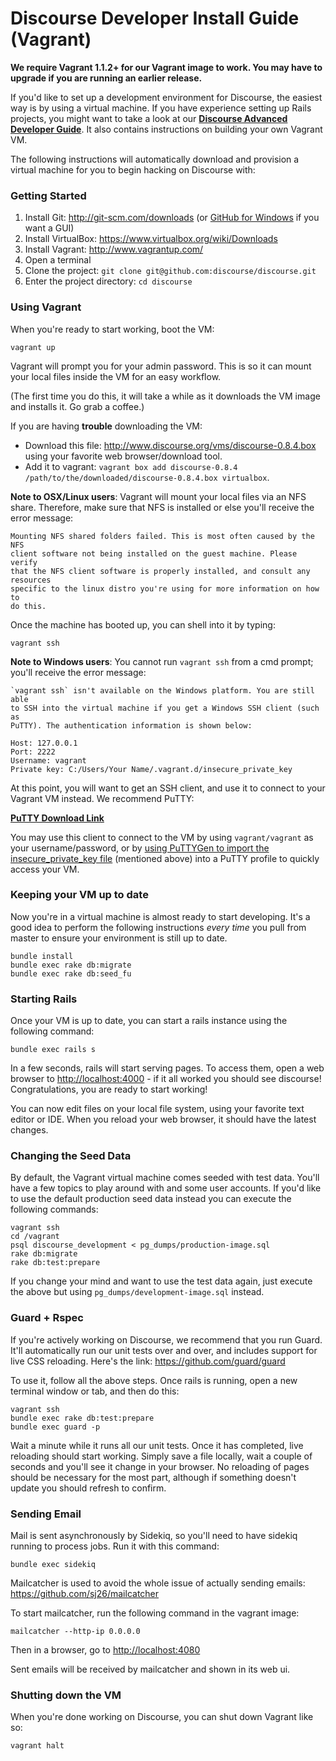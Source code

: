 # Discourse Developer Install Guide (Vagrant)

**We require Vagrant 1.1.2+ for our Vagrant image to work. You may have to upgrade if you are running
an earlier release.**

If you'd like to set up a development environment for Discourse, the easiest way is by using a virtual machine.
If you have experience setting up Rails projects, you might want to take a look at our **[Discourse Advanced Developer Guide](https://github.com/discourse/discourse/blob/master/docs/DEVELOPER-ADVANCED.md)**.
It also contains instructions on building your own Vagrant VM.

The following instructions will automatically download and provision a virtual machine for you to begin hacking
on Discourse with:

### Getting Started

1. Install Git: http://git-scm.com/downloads (or [GitHub for Windows](http://windows.github.com/) if you want a GUI)
2. Install VirtualBox: https://www.virtualbox.org/wiki/Downloads
3. Install Vagrant: http://www.vagrantup.com/
4. Open a terminal
5. Clone the project: `git clone git@github.com:discourse/discourse.git`
6. Enter the project directory: `cd discourse`

### Using Vagrant

When you're ready to start working, boot the VM:
```
vagrant up
```

Vagrant will prompt you for your admin password. This is so it can mount your local files inside the VM for an easy workflow.

(The first time you do this, it will take a while as it downloads the VM image and installs it. Go grab a coffee.)

If you are having **trouble** downloading the VM:
- Download this file: http://www.discourse.org/vms/discourse-0.8.4.box using your favorite web browser/download tool.
- Add it to vagrant: `vagrant box add discourse-0.8.4 /path/to/the/downloaded/discourse-0.8.4.box virtualbox`.

**Note to OSX/Linux users**: Vagrant will mount your local files via an NFS share. Therefore, make sure that NFS is installed or else you'll receive the error message:

```
Mounting NFS shared folders failed. This is most often caused by the NFS
client software not being installed on the guest machine. Please verify
that the NFS client software is properly installed, and consult any resources
specific to the linux distro you're using for more information on how to
do this.
```

Once the machine has booted up, you can shell into it by typing:

```
vagrant ssh
```

**Note to Windows users**: You cannot run ```vagrant ssh``` from a cmd prompt; you'll receive the error message:

```
`vagrant ssh` isn't available on the Windows platform. You are still able
to SSH into the virtual machine if you get a Windows SSH client (such as
PuTTY). The authentication information is shown below:

Host: 127.0.0.1
Port: 2222
Username: vagrant
Private key: C:/Users/Your Name/.vagrant.d/insecure_private_key
```

At this point, you will want to get an SSH client, and use it to connect to your Vagrant VM instead. We recommend
PuTTY:

**[PuTTY Download Link](http://www.chiark.greenend.org.uk/~sgtatham/putty/download.html)**

You may use this client to connect to the VM by using ```vagrant/vagrant``` as your username/password, or by [using
PuTTYGen to import the insecure_private_key file](http://jason.sharonandjason.com/key_based_putty_logins_mini_how_to.htm)
(mentioned above) into a PuTTY profile to quickly access your VM.

### Keeping your VM up to date

Now you're in a virtual machine is almost ready to start developing. It's a good idea to perform the following instructions
*every time* you pull from master to ensure your environment is still up to date.

```
bundle install
bundle exec rake db:migrate
bundle exec rake db:seed_fu
```

### Starting Rails

Once your VM is up to date, you can start a rails instance using the following command:

```
bundle exec rails s
```

In a few seconds, rails will start serving pages. To access them, open a web browser to [http://localhost:4000](http://localhost:4000) - if it all worked you should see discourse! Congratulations, you are ready to start working!

You can now edit files on your local file system, using your favorite text editor or IDE. When you reload your web browser, it should have the latest changes.

### Changing the Seed Data

By default, the Vagrant virtual machine comes seeded with test data. You'll have a few topics to play around with
and some user accounts. If you'd like to use the default production seed data instead you can execute the following
commands:

```
vagrant ssh
cd /vagrant
psql discourse_development < pg_dumps/production-image.sql
rake db:migrate
rake db:test:prepare
```

If you change your mind and want to use the test data again, just execute the above but using `pg_dumps/development-image.sql` instead.

### Guard + Rspec

If you're actively working on Discourse, we recommend that you run Guard. It'll automatically run our unit tests over and over, and includes support
for live CSS reloading. Here's the link: https://github.com/guard/guard

To use it, follow all the above steps. Once rails is running, open a new terminal window or tab, and then do this:

```
vagrant ssh
bundle exec rake db:test:prepare
bundle exec guard -p
```

Wait a minute while it runs all our unit tests. Once it has completed, live reloading should start working. Simply save a file locally, wait a couple of seconds and you'll see it change in your browser. No reloading of pages should be necessary for the most part, although if something doesn't update you should refresh to confirm.


### Sending Email

Mail is sent asynchronously by Sidekiq, so you'll need to have sidekiq running to process jobs. Run it with this command:

```
bundle exec sidekiq
```

Mailcatcher is used to avoid the whole issue of actually sending emails: https://github.com/sj26/mailcatcher

To start mailcatcher, run the following command in the vagrant image:

```
mailcatcher --http-ip 0.0.0.0
```

Then in a browser, go to [http://localhost:4080](http://localhost:4080)

Sent emails will be received by mailcatcher and shown in its web ui.

### Shutting down the VM

When you're done working on Discourse, you can shut down Vagrant like so:

```
vagrant halt
```

